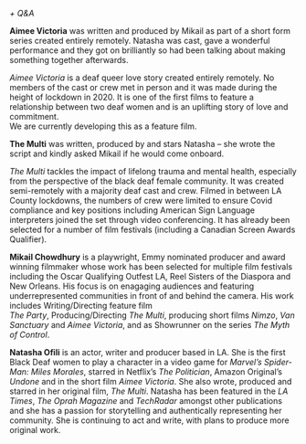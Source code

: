 
_+ Q&A_

**Aimee Victoria** was written and produced by Mikail as part of a short form series created entirely remotely. Natasha was cast, gave a wonderful performance and they got on brilliantly so had been talking about making something together afterwards.

_Aimee Victoria_ is a deaf queer love story created entirely remotely. No members of the cast or crew met in person and it was made during the height of lockdown in 2020. It is one of the first films to feature a relationship between two deaf women and is an uplifting story of love and commitment.  
We are currently developing this as a feature film.  

**The Multi** was written, produced by and stars Natasha – she wrote the script and kindly asked Mikail if he would come onboard.

_The Multi_ tackles the impact of lifelong trauma and mental health, especially from the perspective of the black deaf female community. It was created semi-remotely with a majority deaf cast and crew. Filmed in between LA County lockdowns, the numbers of crew were limited to ensure Covid compliance and key positions including American Sign Language interpreters joined the set through video conferencing. It has already been selected for a number of film festivals (including a Canadian Screen Awards Qualifier).

**Mikail Chowdhury** is a playwright, Emmy nominated producer and award winning filmmaker whose work has been selected for multiple film festivals including the Oscar Qualifying Outfest LA, Reel Sisters of the Diaspora and New Orleans. His focus is on enagaging audiences and featuring underrepresented communities in front of and behind the camera. His work includes Writing/Directing feature film  
_The Party_, Producing/Directing _The Multi_, producing short films _Nimzo_, _Van Sanctuary_ and _Aimee Victoria_, and as Showrunner on the series _The Myth of Control_.

**Natasha Ofili** is an actor, writer and producer based in LA. She is the first Black Deaf women to play a character in a video game for _Marvel’s Spider-Man: Miles Morales_, starred in Netflix’s _The Politician_, Amazon Original’s _Undone_ and in the short film _Aimee Victoria_. She also wrote, produced and starred in her original film, _The Multi_. Natasha has been featured in the _LA Times_, _The Oprah Magazine_ and _TechRadar_ amongst other publications and she has a passion for storytelling and authentically representing her community. She is continuing to act and write, with plans to produce more original work.
<br><br>
<!--stackedit_data:
eyJoaXN0b3J5IjpbLTExNTg4MjE4MThdfQ==
-->